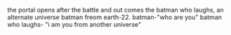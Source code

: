 the portal opens after the battle and out comes the batman who laughs, an alternate universe batman freom earth-22.
batman-"who are you"
batman who laughs- "i am you from another universe" 